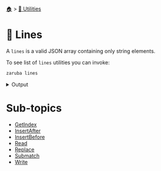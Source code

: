<!--startTocHeader-->
[🏠](../../README.md) > [🔧 Utilities](../README.md)
# 🚈 Lines
<!--endTocHeader-->

A `lines` is a valid JSON array containing only string elements.

To see list of `lines` utilities you can invoke:

<!--startCode-->
```bash
zaruba lines
```
 
<details>
<summary>Output</summary>
 
```````
JsonStrList manipulation utilities

Usage:
  zaruba lines [command]

Available Commands:
  getIndex     Return index of lines matching the patterns at desired pattern index
  insertAfter  Insert newLine after lines[index]
  insertBefore Insert newLine before lines[index]
  print        Print lines as multiline string
  read         Read lines from a file, return a jsonStrList
  replace      Replace lines[index] with replacements
  submatch     Return submatch matching the pattern at desired pattern index

Flags:
  -h, --help   help for lines

Use "zaruba lines [command] --help" for more information about a command.
```````
</details>
<!--endCode-->

<!--startTocSubTopic-->
# Sub-topics
* [GetIndex](getindex.md)
* [InsertAfter](insertafter.md)
* [InsertBefore](insertbefore.md)
* [Read](read.md)
* [Replace](replace.md)
* [Submatch](submatch.md)
* [Write](write.md)
<!--endTocSubTopic-->